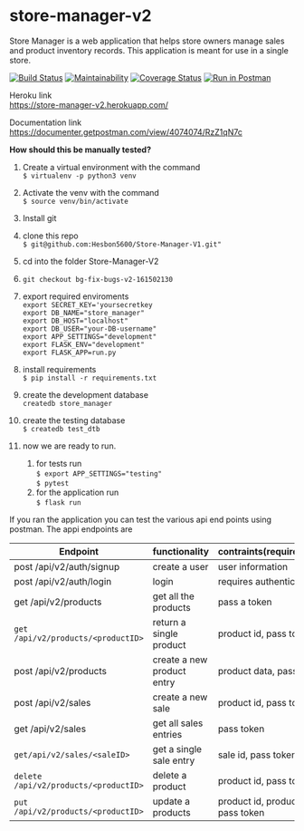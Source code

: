 # store-manager-v2
Store Manager is a web application that helps store owners manage sales and product inventory records. This application is meant for use in a single store.  

[![Build Status](https://travis-ci.org/Hesbon5600/store-manager-v2.svg?branch=develop)](https://travis-ci.org/Hesbon5600/store-manager-v2)
[![Maintainability](https://api.codeclimate.com/v1/badges/ea9c72b259e0ddb799ff/maintainability)](https://codeclimate.com/github/Hesbon5600/store-manager-v2/maintainability)
[![Coverage Status](https://coveralls.io/repos/github/Hesbon5600/store-manager-v2/badge.svg?branch=bg-fixing-bugs-v2-161576896)](https://coveralls.io/github/Hesbon5600/store-manager-v2?branch=bg-fixing-bugs-v2-161576896)
[![Run in Postman](https://run.pstmn.io/button.svg)](https://app.getpostman.com/run-collection/694b6ed7daad7fca8e9f)  

Heroku link  
https://store-manager-v2.herokuapp.com/  

Documentation link  
https://documenter.getpostman.com/view/4074074/RzZ1qN7c  


**How should this be manually tested?**
1. Create  a virtual environment with the command  
`$ virtualenv -p python3 venv`  

1. Activate the venv with the command     
`$ source venv/bin/activate`

1. Install git  
1. clone this repo  
`$ git@github.com:Hesbon5600/Store-Manager-V1.git"` 
  
1. cd into the folder Store-Manager-V2  
1. `git checkout bg-fix-bugs-v2-161502130`  
1. export required enviroments  
	`export SECRET_KEY='yoursecretkey`  
	`export DB_NAME="store_manager"`  
	`export DB_HOST="localhost"`  
	`export DB_USER="your-DB-username"`  
	`export APP_SETTINGS="development"`  
	`export FLASK_ENV="development"`  
	`export FLASK_APP=run.py`  
  
1. install requirements      
`$ pip install -r requirements.txt` 
1. create the development database  
	`createdb store_manager`  
1. create the testing database  
`$ createdb test_dtb`
1. now we are ready to run. 
	1. for tests run  
         `$ export APP_SETTINGS="testing"`  
	`$ pytest`   
	1. for the application run  
	`$ flask run`  

If you ran the application you can test the various api end points using postman. The appi endpoints are  

|Endpoint|functionality|contraints(requirements)|
|-------|-------------|----------|
|post /api/v2/auth/signup|create a user|user information|
|post /api/v2/auth/login | login |requires authentication |
|get /api/v2/products| get all the products| pass a token |
|`get /api/v2/products/<productID>`|return a single product| product id, pass token|
|post /api/v2/products | create a new product entry| product data, pass token|
|post /api/v2/sales | create a new sale| product id, pass token|
|get /api/v2/sales | get all sales entries| pass token|
|`get/api/v2/sales/<saleID>`|get a single sale entry| sale id, pass token| 
|`delete /api/v2/products/<productID>` | delete a product| product id, pass token|
|`put /api/v2/products/<productID>` | update a products|product id, product data, pass token|



